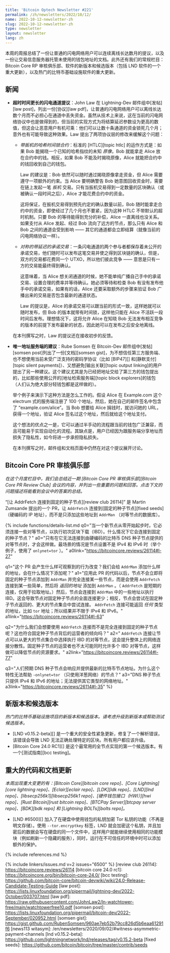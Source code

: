 ```yaml
---
title: 'Bitcoin Optech Newsletter #221'
permalink: /zh/newsletters/2022/10/12/
name: 2022-10-12-newsletter-zh
slug: 2022-10-12-newsletter-zh
type: newsletter
layout: newsletter
lang: zh
---
```


本周的周报总结了一份让普通的闪电网络用户可以连续离线长达数月的提议，以及一份让交易信息服务器托管未使用的钱包地址的文档。此外还有我们的常规栏目：Bitcoin Core RP 审核俱乐部、软件的新版本和候选版本（包括 LND 软件的一个重大更新），以及热门的比特币基础设施软件的重大更新。

## 新闻

- **<!--ln-with-long-timeouts-proposal-->超时时间更长的闪电通道提议**：John Law 在 Lightning-Dev 邮件组中[发帖][law post]，列出一份[协议][law pdf]，让普通的闪电网络用户可以离线长达数个月而不必担心在通道中丢失资金。虽然从技术上来说，这在当前的闪电网络协议中也是做得到的，但当前的实现方式为将结算延迟参数设为更高的数值，但这会让恶意用户有机可乘：他们可以让数十条通道的资金锁死几个月；意外也有可能导致这种效果。Law 提出了两项协议层的修改来缓解这个问题：

  - *<!--triggered-htlcs-->带扳机的哈希时间锁合约*：标准的 [HTLC][topic htlc] 的运作方式是：如果 Bob 能揭晓一个已知的哈希指纹的未知 *原像*，Bob 就能拿走 Alice 放在合约中的钱。相反，如果 Bob 不能及时揭晓原像，Alice 就能把合约中的钱回收到自己的钱包。

    Law 的建议是：Bob 依然可以随时通过揭晓原像拿走资金，但 Alice 需要遵守一项额外的约束。当 Alice 要明确警告 Bob 她意图回收资金时，需要在链上发起一笔 *扳机* 交易。只有当扳机交易得到一定数量的区块确认（或被确认一段时间之后），Alice 才能花费合约中的资金。

    这将保证，在扳机交易得到预先约定的确认数量以前，Bob 随时能拿走合约中的资金，即使经过了几个月也不要紧，因为这种 HTLC 不带默认的超时机制。只要 Bob 的等待能得到充分的补偿，Alice 一直离线也没关系。如果支付从 Alice 发起、经过 Bob 流向了远方的节点，那么只有 Alice 和 Bob 之间的通道会受到影响 —— 其它的通道都会立即结算（就像当前的闪电网络协议一样）。

  - *<!--asymmetric-delayed-commitment-transactions-->对称的带延迟的承诺交易*：一条闪电通道的两个参与者都保存着未公开的承诺交易，他们随时可以发布这笔交易并使之得到区块链的确认，但是，双方的交易都花费同一个 UTXO，所以他们彼此竞争 —— 意思是只有一方的交易能最终得到确认。

    这意味着，当 Alice 想关闭通道的时候，她不能单纯广播自己手中的承诺交易、设置合理的费率并等待确认。她必须等待和检查 Bob 有没有发布他手中的承诺交易，如果有的话，Alice 还要采取额外的步骤来验证 Bob 广播出来的交易是否包含最新的通道状态。

    Law 的提议是，Alice 的承诺交易可以跟当前的形式一致，这样她就可以随时发布，但 Bob 的版本就带有时间锁，这样他只能在 Alice 不活跃一段时间后发布。理想情况下，这将允许 Alice 在知晓 Bob 无法发布相互竞争的版本的前提下发布最新的状态，因此她可以在发布之后安全地离线。

  在本刊撰写之时，Law 的提议还在接收初步的反馈。

- **<!--recommendations-for-unique-address-servers-->唯一地址服务端的建议**：Rube Somsen 在 Bitcoin-Dev 邮件组中[发帖][somsen post]列出了一份[文档][somsen gist]，为不想信任第三方服务端、也不想使用当前未受广泛支持的密码学协议（比如 [BIP47][] 和[静默支付][topic silent payments]）、又想避免[输出关联][topic output linking]的用户提出了另一种建议。这个建议尤其是为已经把地址交给了第三方的钱包提出的，比如那些使用公开的[地址检索服务端][topic block explorers]的钱包（人们认为绝大部分轻钱包都是这样做的）。

  举个例子来演示下这种方法是怎么工作的。假设 Alice 在 Example.com 这个 electrum 式的服务端注册了 100 个地址。然后，她在自己的邮件签名中包含了 “example.com/alice”。当 Bob 想要给 Alice 捐钱时，就访问她的 URL，获得一个地址，验证 Alice 签名过这个地址，然后就给这个地址支付。

  这个想法的优点之一是，它可以通过半手动的流程跟当前的钱包广泛兼容，而且可能易于实现自动化的流程。其缺点是，用户已经因为跟服务端分享地址而损失了隐私性，如今将进一步承担隐私损失。

  在本刊撰写之时，邮件组和文档页面中仍然在对这个提议展开讨论。

## Bitcoin Core PR 审核俱乐部

*在这个月度栏目中，我们会总结近一期 [Bitcoin Core PR 审核俱乐部][Bitcoin Core PR Review Club] 会议的内容，并列出一些重要的问题和回答。点击下文的问题描述将能看到会议中的答案的总结。*

“[让 AddrFetch 连接到固定的种子节点][review club 26114]” 是 Martin Zumsande 提出的一个 PR，让 `AddrFetch` 连接到[固定的种子节点][fixed seeds]（硬编码的 IP 地址），而不是只添加这些地址到 `AddrMan` （对等节点的数据库）。

{% include functions/details-list.md
  q0="当一个新节点从零开始起步时，它必须连接一些对等节点，以执行初次区块下载（IBD）。什么情况下它会连接到固定的种子节点？"
  a0="只有在它无法连接到由硬编码的比特币 DNS 种子节点提供的对等节点时，才会这样做。最场景的情况是节点设置不是 IPv4 和 IPv6 时（举个例子，使用了  ` onlynet=tor ` ）。"
  a0link="https://bitcoincore.reviews/26114#l-27"

  q1="这个 PR 会产生什么样可观察到的行为改变？我们会给 `AddrMan` 添加什么样的地址，会在什么情况下添加呢？"
  a1="应用此 PR 的代码以后，节点不会立即将固定的种子节点添加到 `AddrMan` 并完全连接某一些节点，而是会使用 `AddrFetch` 连接到某一些简单，然后将 *返回的地址* 添加到 ` AddrMan ` 。（ `AddrFetch` 是短期的连接，仅用于拉取地址。）然后，节点会连接到 `AddrMan` 中的一些地址以执行 IBD。这会导致节点对固定种子节点的全面连接更少；相反，节点会尝试在固定种子节点返回的、更大的节点集合中尝试连接。 `AddrFetch` 连接可能返回 *任何* 类型的地址，比如 ` tor ` 地址；所以结果并不限于  IPv4 和 IPv6。"
  a1link="https://bitcoincore.reviews/26114#l-63"

  q2="为什么我们会想要使用 ` AddrFetch ` 连接而不是完全连接到固定的种子节点呢？这也符合固定种子节点背后的运营者的倾向吗？"
  a2=" ` AddrFetch ` 连接让节点可以从更大的节点集合中选择执行 IBD 的对等节点，这会提升整体上的网络连接分散性。固定种子节点的运营者也不太可能同时允许多个 IBD 对等节点，这样做可以降低节点的资源要求。"
  a2link="https://bitcoincore.reviews/26114#l-77"

  q3="人们预期 DNS 种子节点会响应并提供最新的比特币节点地址。为什么这个特性无法帮助 ` -onlynet=tor ` （只使用洋葱网络）的节点？"
  a3="DNS 种子节点只提供 IPv4 和 IPv6 的地址；无法提供其它类型的网络地址。"
  a3link="https://bitcoincore.reviews/26114#l-35"
%}

## 新版本和候选版本

*热门的比特币基础设施项目的新版本和候选版本。请考虑升级到新版本或帮助测试候选版本。*

- [LND v0.15.2-beta][] 是一个重大的安全性紧急更新，修复了一个解析错误，该错误会导致 LND 无法正确处理特定的区块。所有用户都应该升级。
- [Bitcoin Core 24.0 RC1][] 是这个最常用的全节点实现的第一个候选版本。有一个[测试指南][bcc testing]。

## 重大的代码和文档更新

*本周出现重大变更的有：[Bitcoin Core][bitcoin core repo]、[Core Lightning][core lightning repo]、[Eclair][eclair repo]、[LDK][ldk repo]、[LND][lnd repo]、[libsecp256k1][libsecp256k1 repo]、[硬件钱包接口（HWI）][hwi repo]、[Rust Bitcoin][rust bitcoin repo]、[BTCPay Server][btcpay server repo]、[BDK][bdk repo] 和 [Lightning BOLTs][bolts repo]。*

- [LND #6500][] 加入了在硬盘中使用钱包的私钥加密 Tor 私钥的功能（不再是明文存储）。使用  ` --tor.encryptkey ` 标签，LND 就会加密这个私钥，并且加密后的数据会写在硬盘的同一个文件中，这样用户就能继续使用相同的功能模块（例如刷新一个隐藏的服务），同时，运行在不可信任的环境中时可以添加额外的保护。

{% include references.md %}

{% include linkers/issues.md v=2 issues="6500" %}
[review club 26114]: https://bitcoincore.reviews/26114
[bitcoin core 24.0 rc1]: https://bitcoincore.org/bin/bitcoin-core-24.0/
[bcc testing]: https://github.com/bitcoin-core/bitcoin-devwiki/wiki/24.0-Release-Candidate-Testing-Guide
[law post]: https://lists.linuxfoundation.org/pipermail/lightning-dev/2022-October/003707.html
[law pdf]: https://raw.githubusercontent.com/JohnLaw2/ln-watchtower-free/main/watchtowerfree10.pdf
[somsen post]: https://lists.linuxfoundation.org/pipermail/bitcoin-dev/2022-September/020952.html
[somsen gist]: https://gist.github.com/RubenSomsen/960ae7eb52b79cc826d5b6eaa61291f6
[news113 witasym]: /en/newsletters/2020/09/02/#witness-asymmetric-payment-channels
[lnd v0.15.2-beta]: https://github.com/lightningnetwork/lnd/releases/tag/v0.15.2-beta
[fixed seeds]: https://github.com/bitcoin/bitcoin/tree/master/contrib/seeds
